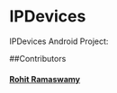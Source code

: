 # IPDevices
IPDevices Android Project:

##Contributors
#### [Rohit Ramaswamy](https://github.com/roh-7)
